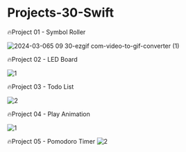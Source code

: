 # Projects-30-Swift

🔥Project 01 - Symbol Roller

![2024-03-065 09 30-ezgif com-video-to-gif-converter (1)](https://github.com/iOS-Dev-Hyun/Projects-30-Swift/assets/142004247/c5b7f028-4f68-4179-b2c4-419cdbea569a)

🔥Project 02 - LED Board

![1](https://github.com/iOS-Dev-Hyun/Projects-30-Swift/assets/142004247/3322a826-e070-490f-a464-e7bd19c754ad)

🔥Project 03 - Todo List

![2](https://github.com/iOS-Dev-Hyun/Projects-30-Swift/assets/142004247/3c0ead25-631f-4762-b740-2c4bd17cebae)

🔥Project 04 - Play Animation

![1](https://github.com/iOS-Dev-Hyun/Projects-30-Swift/assets/142004247/9f8ceddf-1ffc-470f-80e7-c4cec535fbe7)

🔥Project 05 - Pomodoro Timer
![2](https://github.com/iOS-Dev-Hyun/Projects-30-Swift/assets/142004247/bf980f75-f02b-46fe-a1c9-2217217ab030)
